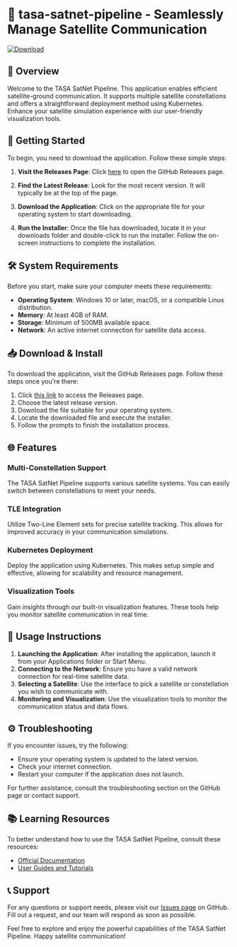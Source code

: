 # 🚀 tasa-satnet-pipeline - Seamlessly Manage Satellite Communication

[![Download](https://img.shields.io/badge/Download-via%20GitHub-brightgreen)](https://github.com/Neutrinonuub/tasa-satnet-pipeline/releases)

## 🌟 Overview

Welcome to the TASA SatNet Pipeline. This application enables efficient satellite-ground communication. It supports multiple satellite constellations and offers a straightforward deployment method using Kubernetes. Enhance your satellite simulation experience with our user-friendly visualization tools.

## 🚀 Getting Started

To begin, you need to download the application. Follow these simple steps:

1. **Visit the Releases Page**: Click [here](https://github.com/Neutrinonuub/tasa-satnet-pipeline/releases) to open the GitHub Releases page.
   
2. **Find the Latest Release**: Look for the most recent version. It will typically be at the top of the page.

3. **Download the Application**: Click on the appropriate file for your operating system to start downloading.

4. **Run the Installer**: Once the file has downloaded, locate it in your downloads folder and double-click to run the installer. Follow the on-screen instructions to complete the installation.

## 🛠️ System Requirements

Before you start, make sure your computer meets these requirements:

- **Operating System**: Windows 10 or later, macOS, or a compatible Linux distribution.
- **Memory**: At least 4GB of RAM.
- **Storage**: Minimum of 500MB available space.
- **Network**: An active internet connection for satellite data access.

## 📥 Download & Install

To download the application, visit the GitHub Releases page. Follow these steps once you're there:

1. Click [this link](https://github.com/Neutrinonuub/tasa-satnet-pipeline/releases) to access the Releases page.
2. Choose the latest release version.
3. Download the file suitable for your operating system.
4. Locate the downloaded file and execute the installer.
5. Follow the prompts to finish the installation process.

## 🌐 Features

### Multi-Constellation Support

The TASA SatNet Pipeline supports various satellite systems. You can easily switch between constellations to meet your needs. 

### TLE Integration

Utilize Two-Line Element sets for precise satellite tracking. This allows for improved accuracy in your communication simulations.

### Kubernetes Deployment

Deploy the application using Kubernetes. This makes setup simple and effective, allowing for scalability and resource management.

### Visualization Tools

Gain insights through our built-in visualization features. These tools help you monitor satellite communication in real time.

## 📖 Usage Instructions

1. **Launching the Application**: After installing the application, launch it from your Applications folder or Start Menu.
2. **Connecting to the Network**: Ensure you have a valid network connection for real-time satellite data.
3. **Selecting a Satellite**: Use the interface to pick a satellite or constellation you wish to communicate with.
4. **Monitoring and Visualization**: Use the visualization tools to monitor the communication status and data flows.

## ⚙️ Troubleshooting

If you encounter issues, try the following:

- Ensure your operating system is updated to the latest version.
- Check your internet connection.
- Restart your computer if the application does not launch.

For further assistance, consult the troubleshooting section on the GitHub page or contact support.

## 📚 Learning Resources

To better understand how to use the TASA SatNet Pipeline, consult these resources:

- [Official Documentation](https://github.com/Neutrinonuub/tasa-satnet-pipeline/wiki)
- [User Guides and Tutorials](https://github.com/Neutrinonuub/tasa-satnet-pipeline/wiki/User-Guides)

## 📞 Support

For any questions or support needs, please visit our [Issues page](https://github.com/Neutrinonuub/tasa-satnet-pipeline/issues) on GitHub. Fill out a request, and our team will respond as soon as possible.

Feel free to explore and enjoy the powerful capabilities of the TASA SatNet Pipeline. Happy satellite communication!